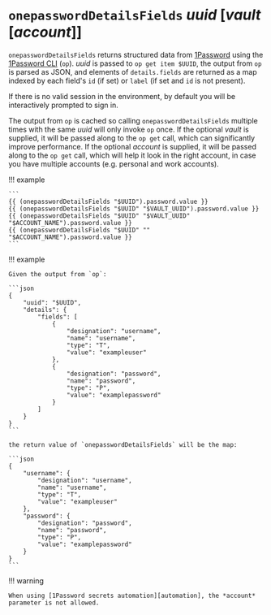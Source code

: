 # `onepasswordDetailsFields` *uuid* [*vault* [*account*]]

`onepasswordDetailsFields` returns structured data from [1Password][1p] using
the [1Password CLI][op] (`op`). *uuid* is passed to `op get item $UUID`, the
output from `op` is parsed as JSON, and elements of `details.fields` are
returned as a map indexed by each field's `id` (if set) or `label` (if set and
`id` is not present).

If there is no valid session in the environment, by default you will be
interactively prompted to sign in.

The output from `op` is cached so calling `onepasswordDetailsFields` multiple
times with the same *uuid* will only invoke `op` once. If the optional
*vault* is supplied, it will be passed along to the `op get` call, which
can significantly improve performance. If the optional *account* is
supplied, it will be passed along to the `op get` call, which will help it look
in the right account, in case you have multiple accounts (e.g. personal and work
accounts).

!!! example

    ```
    {{ (onepasswordDetailsFields "$UUID").password.value }}
    {{ (onepasswordDetailsFields "$UUID" "$VAULT_UUID").password.value }}
    {{ (onepasswordDetailsFields "$UUID" "$VAULT_UUID" "$ACCOUNT_NAME").password.value }}
    {{ (onepasswordDetailsFields "$UUID" "" "$ACCOUNT_NAME").password.value }}
    ```

!!! example

    Given the output from `op`:

    ```json
    {
        "uuid": "$UUID",
        "details": {
            "fields": [
                {
                    "designation": "username",
                    "name": "username",
                    "type": "T",
                    "value": "exampleuser"
                },
                {
                    "designation": "password",
                    "name": "password",
                    "type": "P",
                    "value": "examplepassword"
                }
            ]
        }
    }
    ```

    the return value of `onepasswordDetailsFields` will be the map:

    ```json
    {
        "username": {
            "designation": "username",
            "name": "username",
            "type": "T",
            "value": "exampleuser"
        },
        "password": {
            "designation": "password",
            "name": "password",
            "type": "P",
            "value": "examplepassword"
        }
    }
    ```

!!! warning

    When using [1Password secrets automation][automation], the *account*
    parameter is not allowed.

[1p]: https://1password.com/
[op]: https://support.1password.com/command-line-getting-started/
[automation]: /user-guide/password-managers/1password.md#secrets-automation
